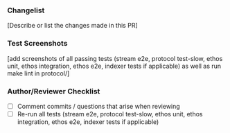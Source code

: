 ### Changelist
[Describe or list the changes made in this PR]

### Test Screenshots
[add screenshots of all passing tests (stream e2e, protocol test-slow, ethos unit, ethos integration, ethos e2e, indexer tests if applicable) as well as run make lint in protocol/]

### Author/Reviewer Checklist
- [ ] Comment commits / questions that arise when reviewing
- [ ] Re-run all tests (stream e2e, protocol test-slow, ethos unit, ethos integration, ethos e2e, indexer tests if applicable)
